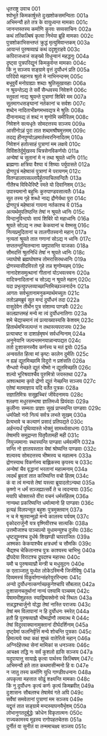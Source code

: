 धृतराष्ट्र उवाच	001  
श्वोभूते किमकार्षुस्ते दुःखशोकसमन्विताः	001a  
अभिमन्यौ हते तत्र के वायुध्यन्त मामकाः	001c  
जानन्तस्तस्य कर्माणि कुरवः सव्यसाचिनः	002a  
कथं तत्किल्बिषं कृत्वा निर्भया ब्रूहि मामकाः	002c  
पुत्रशोकाभिसन्तप्तं क्रुद्धं मृत्युमिवान्तकम्	003a  
आयान्तं पुरुषव्याघ्रं कथं ददृशुराहवे	003c  
कपिराजध्वजं सङ्ख्ये विधुन्वानं महद्धनुः	004a  
दृष्ट्वा पुत्रपरिद्यूनं किमकुर्वन्त मामकाः	004c  
किं नु सञ्जय सङ्ग्रामे वृत्तं दुर्योधनं प्रति	005a  
परिदेवो महानत्र श्रुतो मे नाभिनन्दनम्	005c  
बभूवुर्ये मनोग्राह्याः शब्दाः श्रुतिसुखावहाः	006a  
न श्रूयन्तेऽद्य ते सर्वे सैन्धवस्य निवेशने	006c  
स्तुवतां नाद्य श्रूयन्ते पुत्राणां शिबिरे मम	007a  
सूतमागधसङ्घानां नर्तकानां च सर्वशः	007c  
शब्देन नादिताभीक्ष्णमभवद्यत्र मे श्रुतिः	008a  
दीनानामद्य तं शब्दं न शृणोमि समीरितम्	008c  
निवेशने सत्यधृतेः सोमदत्तस्य सञ्जय	009a  
आसीनोऽहं पुरा तात शब्दमश्रौषमुत्तमम्	009c  
तदद्य हीनपुण्योऽहमार्तस्वरनिनादितम्	010a  
निवेशनं हतोत्साहं पुत्राणां मम लक्षये	010c  
विविंशतेर्दुर्मुखस्य चित्रसेनविकर्णयोः	011a  
अन्येषां च सुतानां मे न तथा श्रूयते ध्वनिः	011c  
ब्राह्मणाः क्षत्रिया वैश्या यं शिष्याः पर्युपासते	012a  
द्रोणपुत्रं महेष्वासं पुत्राणां मे परायणम्	012c  
वितण्डालापसल्लापैर्हुतयाचितवन्दितैः	013a  
गीतैश्च विविधैरिष्टै रमते यो दिवानिशम्	013c  
उपास्यमानो बहुभिः कुरुपाण्डवसात्वतैः	014a  
सूत तस्य गृहे शब्धो नाद्य द्रौणेर्यथा पुरा	014c  
द्रोणपुत्रं महेष्वासं गायना नर्तकाश्च ये	015a  
अत्यर्थमुपतिष्ठन्ति तेषां न श्रूयते ध्वनिः	015c  
विन्दानुविन्दयोः सायं शिबिरे यो महाध्वनिः	016a  
श्रूयते सोऽद्य न तथा केकयानां च वेश्मसु	016c  
नित्यप्रमुदितानां च तालगीतस्वनो महान्	017a  
नृत्यतां श्रूयते तात गणानां सोऽद्य न ध्वनिः	017c  
सप्ततन्तून्वितन्वाना यमुपासन्ति याजकाः	018a  
सौमदत्तिं श्रुतनिधिं तेषां न श्रूयते ध्वनिः	018c  
ज्याघोषो ब्रह्मघोषश्च तोमरासिरथध्वनिः	019a  
द्रोणस्यासीदविरतो गृहे तन्न शृणोम्यहम्	019c  
नानादेशसमुत्थानां गीतानां योऽभवत्स्वनः	020a  
वादित्रनादितानां च सोऽद्य न श्रूयते महान्	020c  
यदा प्रभृत्युपप्लव्याच्छान्तिमिच्छञ्जनार्दनः	021a  
आगतः सर्वभूतानामनुकम्पार्थमच्युतः	021c  
ततोऽहमब्रुवं सूत मन्दं दुर्योधनं तदा	022a  
वासुदेवेन तीर्थेन पुत्र संशाम्य पाण्डवैः	022c  
कालप्राप्तमहं मन्ये मा त्वं दुर्योधनातिगाः	023a  
शमे चेद्याचमानं त्वं प्रत्याख्यास्यसि केशवम्	023c  
हितार्थमभिजल्पन्तं न तथास्त्यपराजयः	023e  
प्रत्याचष्ट स दाशार्हमृषभं सर्वधन्विनाम्	024a  
अनुनेयानि जल्पन्तमनयान्नान्वपद्यत	024c  
ततो दुःशासनस्यैव कर्णस्य च मतं द्वयोः	025a  
अन्ववर्तत हित्वा मां कृष्टः कालेन दुर्मतिः	025c  
न ह्यहं द्यूतमिच्छामि विदुरो न प्रशंसति	026a  
सैन्धवो नेच्छते द्यूतं भीष्मो न द्यूतमिच्छति	026c  
शल्यो भूरिश्रवाश्चैव पुरुमित्रो जयस्तथा	027a  
अश्वत्थामा कृपो द्रोणो द्यूतं नेच्छन्ति सञ्जय	027c  
एतेषां मतमाज्ञाय यदि वर्तेत पुत्रकः	028a  
सज्ञातिमित्रः ससुहृच्चिरं जीवेदनामयः	028c  
श्लक्ष्णा मधुरसम्भाषा ज्ञातिमध्ये प्रियंवदाः	029a  
कुलीनाः सम्मताः प्राज्ञाः सुखं प्राप्स्यन्ति पाण्डवाः	029c  
धर्मापेक्षो नरो नित्यं सर्वत्र लभते सुखम्	030a  
प्रेत्यभावे च कल्याणं प्रसादं प्रतिपद्यते	030c  
अर्हन्त्यर्धं पृथिव्यास्ते भोक्तुं सामर्थ्यसाधनाः	031a  
तेषामपि समुद्रान्ता पितृपैतामही मही	031c  
नियुज्यमानाः स्थास्यन्ति पाण्डवा धर्मवर्त्मनि	032a  
सन्ति नो ज्ञातयस्तात येषां श्रोष्यन्ति पाण्डवाः	032c  
शल्यस्य सोमदत्तस्य भीष्मस्य च महात्मनः	033a  
द्रोणस्याथ विकर्णस्य बाह्लिकस्य कृपस्य च	033c  
अन्येषां चैव वृद्धानां भरतानां महात्मनाम्	034a  
त्वदर्थं ब्रुवतां तात करिष्यन्ति वचो हितम्	034c  
कं वा त्वं मन्यसे तेषां यस्त्वा ब्रूयादतोऽन्यथा	035a  
कृष्णो न धर्मं सञ्जह्यात्सर्वे ते च त्वदन्वयाः	035c  
मयापि चोक्तास्ते वीरा वचनं धर्मसंहितम्	036a  
नान्यथा प्रकरिष्यन्ति धर्मात्मानो हि पाण्डवाः	036c  
इत्यहं विलपन्सूत बहुशः पुत्रमुक्तवान्	037a  
न च मे श्रुतवान्मूढो मन्ये कालस्य पर्ययम्	037c  
वृकोदरार्जुनौ यत्र वृष्णिवीरश्च सात्यकिः	038a  
उत्तमौजाश्च पाञ्चाल्यो युधामन्युश्च दुर्जयः	038c  
धृष्टद्युम्नश्च दुर्धर्षः शिखण्डी चापराजितः	039a  
अश्मकाः केकयाश्चैव क्षत्रधर्मा च सौमकिः	039c  
चैद्यश्च चेकितानश्च पुत्रः काश्यस्य चाभिभुः	040a  
द्रौपदेया विराटश्च द्रुपदश्च महारथः	040c  
यमौ च पुरुषव्याघ्रौ मन्त्री च मधुसूदनः	040e  
क एताञ्जातु युध्येत लोकेऽस्मिन्वै जिजीविषुः	041a  
दिव्यमस्त्रं विकुर्वाणान्संहरेयुररिन्दमाः	041c  
अन्यो दुर्योधनात्कर्णाच्छकुनेश्चापि सौबलात्	042a  
दुःशासनचतुर्थानां नान्यं पश्यामि पञ्चमम्	042c  
येषामभीशुहस्तः स्याद्विष्वक्सेनो रथे स्थितः	043a  
सन्नद्धश्चार्जुनो योद्धा तेषां नास्ति पराजयः	043c  
तेषां मम विलापानां न हि दुर्योधनः स्मरेत्	044a  
हतौ हि पुरुषव्याघ्रौ भीष्मद्रोणौ त्वमात्थ मे	044c  
तेषां विदुरवाक्यानामुक्तानां दीर्घदर्शिनाम्	045a  
दृष्ट्वेमां फलनिर्वृत्तिं मन्ये शोचन्ति पुत्रकाः	045c  
हिमात्यये यथा कक्षं शुष्कं वातेरितो महान्	046a  
अग्निर्दहेत्तथा सेनां मामिकां स धनञ्जयः	046c  
आचक्ष्व तद्धि नः सर्वं कुशलो ह्यसि सञ्जय	047a  
यदुपायात्तु सायाह्ने कृत्वा पार्थस्य किल्बिषम्	047c  
अभिमन्यौ हते तात कथमासीन्मनो हि वः	047e  
न जातु तस्य कर्माणि युधि गाण्डीवधन्वनः	048a  
अपकृत्वा महत्तात सोढुं शक्ष्यन्ति मामकाः	048c  
किं नु दुर्योधनः कृत्यं कर्णः कृत्यं किमब्रवीत्	049a  
दुःशासनः सौबलश्च तेषामेवं गते अपि	049c  
सर्वेषां समवेतानां पुत्राणां मम सञ्जय	049e  
यद्वृत्तं तात सङ्ग्रामे मन्दस्यापनयैर्भृशम्	050a  
लोभानुगतदुर्बुद्धेः क्रोधेन विकृतात्मनः	050c  
राज्यकामस्य मूढस्य रागोपहतचेतसः	051a  
दुर्नीतं वा सुनीतं वा तन्ममाचक्ष्व सञ्जय	051c  
